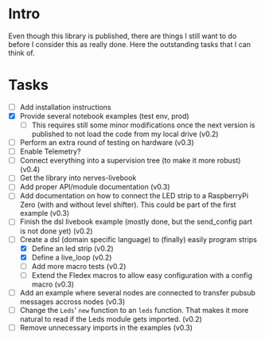 # Intro
Even though this library is published, there are things I still want to do before I consider this
as really done. Here the outstanding tasks that I can think of.
# Tasks
- [ ] Add installation instructions
- [x] Provide several notebook examples (test env, prod)
  - [ ] This requires still some minor modifications once the next version is published to not load the code from my local drive (v0.2)
- [ ] Perform an extra round of testing on hardware (v0.3) 
- [ ] Enable Telemetry?
- [ ] Connect everything into a supervision tree (to make it more robust) (v0.4)
- [ ] Get the library into nerves-livebook
- [ ] Add proper API/module documentation (v0.3)
- [ ] Add documentation on how to connect the LED strip to a RaspberryPi Zero (with and without level shifter).
      This could be part of the first example (v0.3)
- [ ] Finish the dsl livebook example (mostly done, but the send_config part is not done yet) (v0.2)
- [ ] Create a dsl (domain specific language) to (finally) easily program strips
  - [x] Define an led strip (v0.2)
  - [x] Define a live_loop (v0.2)
  - [ ] Add more macro tests (v0.2)
  - [ ] Extend the Fledex macros to allow easy configuration with a config macro (v0.3)
- [ ] Add an example where several nodes are connected to transfer pubsub messages accross nodes (v0.3)
- [ ] Change the `Leds`' `new` function to an `leds` function. That makes it more natural to read if the Leds module gets imported. (v0.2)
- [ ] Remove unnecessary imports in the examples (v0.3)
